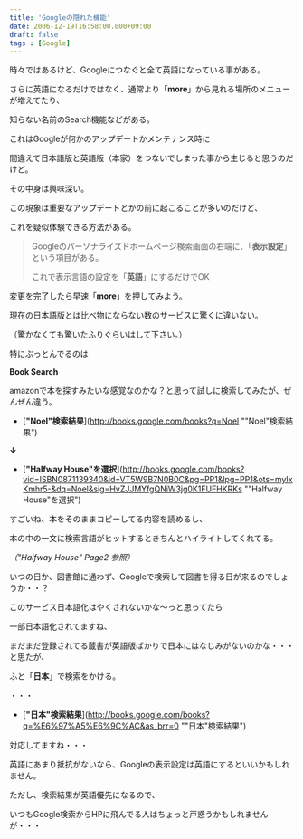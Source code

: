 ```yaml
---
title: 'Googleの隠れた機能'
date: 2006-12-19T16:58:00.000+09:00
draft: false
tags : [Google]
---
```


時々ではあるけど、Googleにつなぐと全て英語になっている事がある。

  

  

さらに英語になるだけではなく、通常より「**more**」から見れる場所のメニューが増えてたり、

知らない名前のSearch機能などがある。

これはGoogleが何かのアップデートかメンテナンス時に

間違えて日本語版と英語版（本家）をつないでしまった事から生じると思うのだけど。

  

  

その中身は興味深い。

  

  

この現象は重要なアップデートとかの前に起こることが多いのだけど、

  

  

これを疑似体験できる方法がある。

  

  

> Googleのパーソナライズドホームページ検索画面の右端に、「**表示設定**」という項目がある。
> 
> これで表示言語の設定を「**英語**」にするだけでOK

  

変更を完了したら早速「**more**」を押してみよう。

現在の日本語版とは比べ物にならない数のサービスに驚くに違いない。

（驚かなくても驚いたふりぐらいはして下さい。）

  

  

特にぶっとんでるのは

  

  

**Book Search**

  

  

amazonで本を探すみたいな感覚なのかな？と思って試しに検索してみたが、ぜんぜん違う。

  

  

*   [**"Noel"検索結果**](http://books.google.com/books?q=Noel ""Noel"検索結果")

**↓**

*   [**"Halfway House"を選択**](http://books.google.com/books?vid=ISBN0871139340&id=VT5W9B7N0B0C&pg=PP1&lpg=PP1&ots=myIxKmhr5-&dq=Noel&sig=HvZJJMYfgQNiW3jg0K1FUFHKRKs ""Halfway House"を選択")

  

  

すごいね、本をそのままコピーしてる内容を読めるし、

本の中の一文に検索言語がヒットするときちんとハイライトしてくれてる。

_（"Halfway House" Page2 参照）_

  

  

いつの日か、図書館に通わず、Googleで検索して図書を得る日が来るのでしょうか・・？

  

  

このサービス日本語化はやくされないかな～っと思ってたら

一部日本語化されてますね、

まだまだ登録されてる蔵書が英語版ばかりで日本にはなじみがないのかな・・・と思たが、

  

  

ふと「**日本**」で検索をかける。

  

  

・・・

  

  

*   [**"日本"検索結果**](http://books.google.com/books?q=%E6%97%A5%E6%9C%AC&as_brr=0 ""日本"検索結果")

  

  

対応してますね・・・

  

  

英語にあまり抵抗がないなら、Googleの表示設定は英語にするといいかもしれません。

ただし、検索結果が英語優先になるので、

いつもGoogle検索からHPに飛んでる人はちょっと戸惑うかもしれませんが・・・